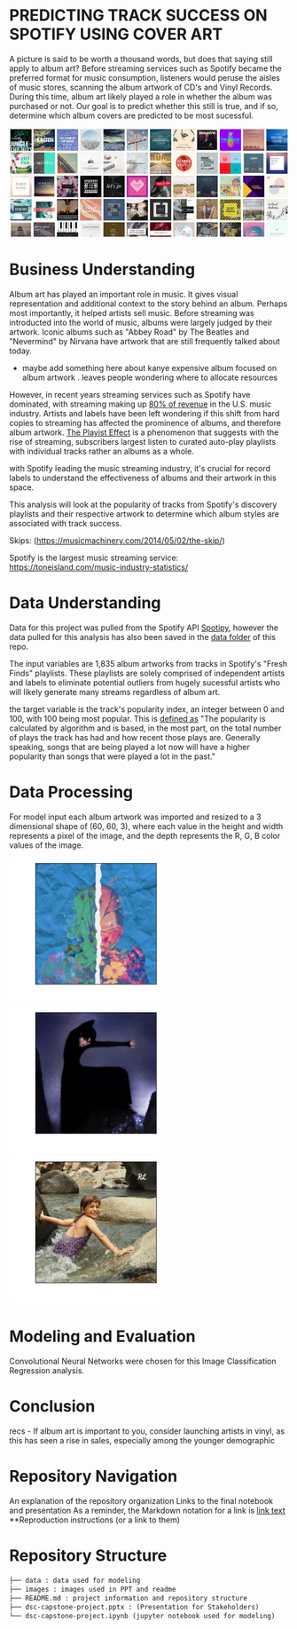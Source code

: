 # PREDICTING TRACK SUCCESS ON SPOTIFY USING COVER ART

A picture is said to be worth a thousand words, but does that saying still apply to album art? Before streaming services such as Spotify became the preferred format for music consumption, listeners would peruse the aisles of music stores, scanning the album artwork of CD's and Vinyl Records. During this time, album art likely played a role in whether the album was purchased or not. Our goal is to predict whether this still is true, and if so, determine which album covers are predicted to be most sucessful.

   ![alt text](/images/cover_art_banner.jpeg)

# Business Understanding

<!--  Nowadays, music marketing companies and design services are assuring the world that album art still plays a role in the success of the album and artists' music, but without backing.  -->

Album art has played an important role in music. It gives visual representation and additional context to the story behind an album. Perhaps most importantly, it helped artists sell music. Before streaming was introducted into the world of music, albums were largely judged by their artwork. Iconic albums such as "Abbey Road" by The Beatles and "Nevermind" by Nirvana have artwork that are still frequently talked about today. 


* maybe add something here about kanye expensive album focused on album artwork . leaves people wondering where to allocate resources

However, in recent years streaming services such as Spotify have dominated, with streaming making up [80% of revenue](https://toneisland.com/music-industry-statistics/) in the U.S. music industry. Artists and labels have been left wondering if this shift from hard copies to streaming has affected the prominence of albums, and therefore album artwork. [The Playist Effect](https://blog.landr.com/album-art-absolutely-crucial-success-2016/) is a phenomenon that suggests with the rise of streaming, subscribers largest listen to curated auto-play playlists with individual tracks rather an albums as a whole. 

with Spotify leading the music streaming industry, it's crucial for record labels to understand the effectiveness of albums and their artwork in this space. 

This analysis will look at the popularity of tracks from Spotify's discovery playlists and their respective artwork to determine which album styles are associated with track success. 


<!-- problem with spotify metric: https://medium.com/analytics-vidhya/determining-popularity-of-rising-pop-artists-with-scraped-spotify-data-and-nlp-sentiment-analysis-f62aa182f5fe -->

Skips:
(https://musicmachinery.com/2014/05/02/the-skip/)

Spotify is the largest music streaming service:
https://toneisland.com/music-industry-statistics/

# Data Understanding

Data for this project was pulled from the Spotify API [Spotipy](https://spotipy.readthedocs.io/en/master/), however the data pulled for this analysis has also been saved in the [data folder]() of this repo. 

The input variables are 1,835 album artworks from tracks in Spotify's "Fresh Finds" playlists. These playlists are solely comprised of independent artists and labels to eliminate potential outliers from hugely sucessful artists who will likely generate many streams regardless of album art. 

the target variable is the track's popularity index, an integer between 0 and 100, with 100 being most popular. This is [defined as](https://developer.spotify.com/documentation/web-api/reference/#/operations/get-several-tracks) "The popularity is calculated by algorithm and is based, in the most part, on the total number of plays the track has had and how recent those plays are. Generally speaking, songs that are being played a lot now will have a higher popularity than songs that were played a lot in the past."

# Data Processing

For model input each album artwork was imported and resized to a 3 dimensional shape of (60, 60, 3), where each value in the height and width represents a pixel of the image, and the depth represents the R, G, B color values of the image. 

![](/images/album_example.png) ![](/images/album_example2.png) ![](/images/album_example3.png) 


# Modeling and Evaluation

Convolutional Neural Networks were chosen for this Image Classification Regression analysis.


<!-- What kind of model(s) did you use?
How well did your final model perform, compared to the baseline? -->

# Conclusion
<!-- How would you recommend that your model be used? -->



recs - If album art is important to you, consider launching artists in vinyl, as this has seen a rise in sales, especially among the younger demographic

# Repository Navigation
An explanation of the repository organization
Links to the final notebook and presentation
As a reminder, the Markdown notation for a link is 
[link text](/path/to/file)
**Reproduction instructions (or a link to them)



# Repository Structure

```
├── data : data used for modeling
├── images : images used in PPT and readme
├── README.md : project information and repository structure
├── dsc-capstone-project.pptx : (Presentation for Stakeholders)
└── dsc-capstone-project.ipynb (jupyter notebook used for modeling)
```
